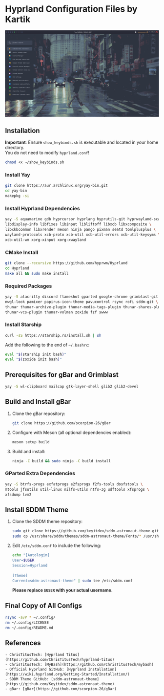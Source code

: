 # Hyprland Configuration Files by Kartik

![Screenshot](https://github.com/KartikAkolia/KAHyprland/blob/main/desktop.png)

## Installation

**Important**: Ensure `show_keybinds.sh` is executable and located in your home directory.  
You do not need to modify `hyprland.conf`!

```bash
chmod +x ~/show_keybinds.sh
```

### Install Yay

```bash
git clone https://aur.archlinux.org/yay-bin.git
cd yay-bin
makepkg -si
```

### Install Hyprland Dependencies

```bash
yay -S aquamarine gdb hyprcursor hyprlang hyprutils-git hyprwayland-scanner \
libdisplay-info libfixes libinput libliftoff libxcb libxcomposite \
libxkbcommon libxrender meson ninja pango pixman seatd tomlplusplus \
wayland-protocols xcb-proto xcb-util xcb-util-errors xcb-util-keysyms \
xcb-util-wm xorg-xinput xorg-xwayland
```

### CMake Install

```bash
git clone --recursive https://github.com/hyprwm/Hyprland
cd Hyprland
make all && sudo make install
```

### Required Packages

```bash
yay -S alacritty discord flameshot gparted google-chrome grimblast-git \
nwgl-look pamixer papirus-icon-theme pavucontrol rsync rofi sddm-git \
thunar thunar-archive-plugin thunar-media-tags-plugin thunar-shares-plugin \
thunar-vcs-plugin thunar-volman zoxide fzf swww
```

### Install Starship

```bash
curl -sS https://starship.rs/install.sh | sh
```

Add the following to the end of `~/.bashrc`:

```bash
eval "$(starship init bash)"
eval "$(zoxide init bash)"
```

## Prerequisites for gBar and Grimblast

```bash
yay -S wl-clipboard mailcap gtk-layer-shell glib2 glib2-devel
```

## Build and Install gBar

1. Clone the gBar repository:

    ```bash
    git clone https://github.com/scorpion-26/gBar
    ```

2. Configure with Meson (all optional dependencies enabled):

    ```bash
    meson setup build
    ```

3. Build and install:

    ```bash
    ninja -C build && sudo ninja -C build install
    ```

### GParted Extra Dependencies

```bash
yay -S btrfs-progs exfatprogs e2fsprogs f2fs-tools dosfstools \
mtools jfsutils util-linux nilfs-utils ntfs-3g udftools xfsprogs \
xfsdump lvm2
```

## Install SDDM Theme

1. Clone the SDDM theme repository:

    ```bash
    sudo git clone https://github.com/keyitdev/sddm-astronaut-theme.git /usr/share/sddm/themes/sddm-astronaut-theme
    sudo cp /usr/share/sddm/themes/sddm-astronaut-theme/Fonts/* /usr/share/fonts/
    ```

2. Edit `/etc/sddm.conf` to include the following:

    ```bash
    echo "[Autologin]
    User=$USER
    Session=Hyprland

    [Theme]
    Current=sddm-astronaut-theme" | sudo tee /etc/sddm.conf
    ```

   **Please replace `$USER` with your actual username.**

## Final Copy of All Configs

```bash
rsync -avP * ~/.config/
rm ~/.config/LICENSE
rm ~/.config/README.md
```

## References

```
- ChrisTitusTech: [Hyprland Titus](https://github.com/ChrisTitusTech/hyprland-titus)
- ChrisTitusTech: [MyBash](https://github.com/ChrisTitusTech/mybash)
- Official Hyprland GitHub: [Hyprland Installation](https://wiki.hyprland.org/Getting-Started/Installation/)
- SDDM Theme GitHub: [sddm-astronaut-theme](https://github.com/Keyitdev/sddm-astronaut-theme)
- gBar: [gBar](https://github.com/scorpion-26/gBar)
```
